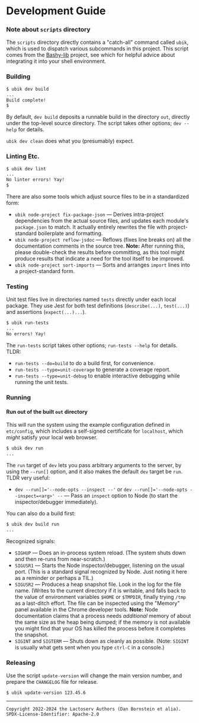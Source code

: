 Development Guide
=================

### Note about `scripts` directory

The `scripts` directory directly contains a "catch-all" command called `ubik`,
which is used to dispatch various subcommands in this project. This script
comes from the [Bashy-lib](https://github.com/danfuzz-bashy-lib) project, see
which for helpful advice about integrating it into your shell environment.

### Building

```sh
$ ubik dev build
...
Build complete!
$
```

By default, `dev build` deposits a runnable build in the directory `out`,
directly under the top-level source directory. The script takes other options;
`dev --help` for details.

`ubik dev clean` does what you (presumably) expect.

### Linting Etc.

```sh
$ ubik dev lint
...
No linter errors! Yay!
$
```

There are also some tools which adjust source files to be in a standardized
form:

* `ubik node-project fix-package-json` &mdash; Derives intra-project
  dependencies from the actual source files, and updates each module's
  `package.json` to match. It actually entirely rewrites the file with
  project-standard boilerplate and formatting.
* `ubik node-project reflow-jsdoc` &mdash; Reflows (fixes line breaks on) all
  the documentation comments in the source tree. **Note:** After running this,
  please double-check the results before committing, as this tool might produce
  results that indicate a need for the tool itself to be improved.
* `ubik node-project sort-imports` &mdash; Sorts and arranges `import` lines
  into a project-standard form.

### Testing

Unit test files live in directories named `tests` directly under each local
package. They use Jest for both test definitions (`describe(...)`, `test(...)`)
and assertions (`expect(...)...`).

```sh
$ ubik run-tests
...
No errors! Yay!
```

The `run-tests` script takes other options; `run-tests --help` for details.
TLDR:

* `run-tests --do=build` to do a build first, for convenience.
* `run-tests --type=unit-coverage` to generate a coverage report.
* `run-tests --type=unit-debug` to enable interactive debugging while running
  the unit tests.

### Running

#### Run out of the built `out` directory

This will run the system using the example configuration defined in
`etc/config`, which includes a self-signed certificate for `localhost`, which
_might_ satisfy your local web browser.

```sh
$ ubik dev run
...
```

The `run` target of `dev` lets you pass arbitrary arguments to the server, by
using the `--run[]` option, and it also makes the default `dev` target be `run`.
TLDR very useful:

* `dev --run[]='--node-opts --inspect --'` or `dev --run[]='--node-opts
  --inspect=<arg>' --` &mdash; Pass an `inspect` option to Node (to start the
  inspector/debugger immediately).

You can also do a build first:

```sh
$ ubik dev build run
...
```

Recognized signals:
* `SIGHUP` &mdash; Does an in-process system reload. (The system shuts down and
  then re-runs from near-scratch.)
* `SIGUSR1` &mdash; Starts the Node inspector/debugger, listening on the usual
  port. (This is a standard signal recognized by Node. Just noting it here as a
  reminder or perhaps a TIL.)
* `SIGUSR2` &mdash; Produces a heap snapshot file. Look in the log for the file
  name. (Writes to the current directory if it is writable, and falls back to
  the value of environment variables `$HOME` or `$TMPDIR`, finally trying `/tmp`
  as a last-ditch effort. The file can be inspected using the "Memory" panel
  available in the Chrome developer tools. **Note:** Node documentation claims
  that a process needs _additional_ memory of about the same size as the heap
  being dumped; if the memory is not available you might find that your OS has
  killed the process before it completes the snapshot.
* `SIGINT` and `SIGTERM` &mdash; Shuts down as cleanly as possible. (Note:
  `SIGINT` is usually what gets sent when you type `ctrl-C` in a console.)

### Releasing

Use the script `update-version` will change the main version number, and
prepare the `CHANGELOG` file for release.

```sh
$ ubik update-version 123.45.6
```

- - - - - - - - - -
```
Copyright 2022-2024 the Lactoserv Authors (Dan Bornstein et alia).
SPDX-License-Identifier: Apache-2.0
```
